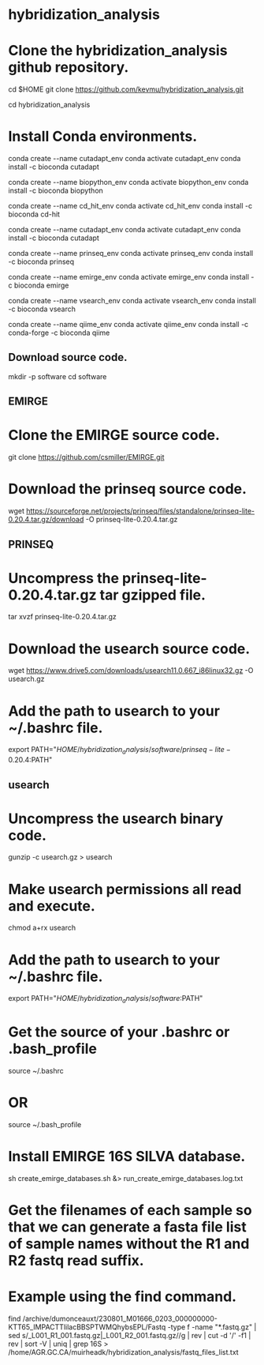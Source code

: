 # hybridization_analysis

# Clone the hybridization_analysis github repository.
cd $HOME
git clone https://github.com/kevmu/hybridization_analysis.git

cd hybridization_analysis

# Install Conda environments.

conda create --name cutadapt_env
conda activate cutadapt_env
conda install -c bioconda cutadapt

conda create --name biopython_env
conda activate biopython_env
conda install -c bioconda biopython

conda create --name cd_hit_env
conda activate cd_hit_env
conda install -c bioconda cd-hit

conda create --name cutadapt_env
conda activate cutadapt_env
conda install -c bioconda cutadapt

conda create --name prinseq_env
conda activate prinseq_env
conda install -c bioconda prinseq

conda create --name emirge_env
conda activate emirge_env
conda install -c bioconda emirge

conda create --name vsearch_env
conda activate vsearch_env
conda install -c bioconda vsearch

conda create --name qiime_env
conda activate qiime_env
conda install -c conda-forge -c bioconda qiime

## Download source code.

mkdir -p software
cd software

## EMIRGE
# Clone the EMIRGE source code.
git clone https://github.com/csmiller/EMIRGE.git

# Download the prinseq source code.
wget https://sourceforge.net/projects/prinseq/files/standalone/prinseq-lite-0.20.4.tar.gz/download -O prinseq-lite-0.20.4.tar.gz

## PRINSEQ
# Uncompress the prinseq-lite-0.20.4.tar.gz tar gzipped file.
tar xvzf prinseq-lite-0.20.4.tar.gz

# Download the usearch source code.
wget https://www.drive5.com/downloads/usearch11.0.667_i86linux32.gz -O usearch.gz

# Add the path to usearch to your ~/.bashrc file.
export PATH="$HOME/hybridization_analysis/software/prinseq-lite-0.20.4:$PATH"

## usearch

# Uncompress the usearch binary code.
gunzip -c usearch.gz > usearch

# Make usearch permissions all read and execute.
chmod a+rx usearch

# Add the path to usearch to your ~/.bashrc file.
export PATH="$HOME/hybridization_analysis/software:$PATH"

# Get the source of your .bashrc or .bash_profile
source ~/.bashrc

# OR
source ~/.bash_profile

# Install EMIRGE 16S SILVA database.
sh create_emirge_databases.sh &> run_create_emirge_databases.log.txt

# Get the filenames of each sample so that we can generate a fasta file list of sample names without the R1 and R2 fastq read suffix.

# Example using the find command.
find /archive/dumonceauxt/230801_M01666_0203_000000000-KTT65_IMPACTTlilacBBSPTWMQhybsEPL/Fastq -type f -name "*.fastq.gz" | sed s/_L001_R1_001.fastq.gz|_L001_R2_001.fastq.gz//g | rev | cut -d '/' -f1 | rev | sort -V | uniq | grep 16S > /home/AGR.GC.CA/muirheadk/hybridization_analysis/fastq_files_list.txt

